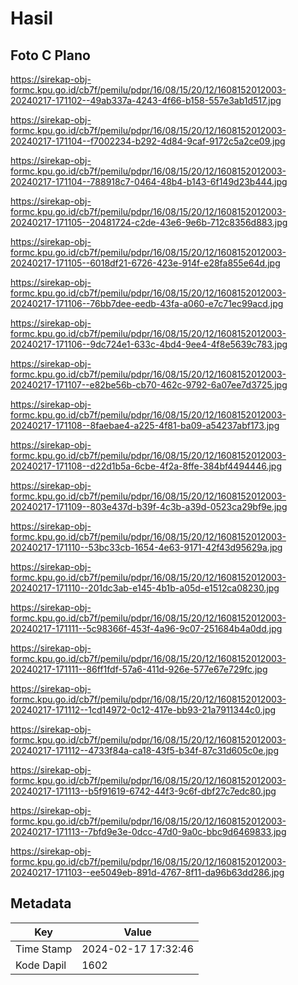 # Hasil

## Foto C Plano

https://sirekap-obj-formc.kpu.go.id/cb7f/pemilu/pdpr/16/08/15/20/12/1608152012003-20240217-171102--49ab337a-4243-4f66-b158-557e3ab1d517.jpg

https://sirekap-obj-formc.kpu.go.id/cb7f/pemilu/pdpr/16/08/15/20/12/1608152012003-20240217-171104--f7002234-b292-4d84-9caf-9172c5a2ce09.jpg

https://sirekap-obj-formc.kpu.go.id/cb7f/pemilu/pdpr/16/08/15/20/12/1608152012003-20240217-171104--788918c7-0464-48b4-b143-6f149d23b444.jpg

https://sirekap-obj-formc.kpu.go.id/cb7f/pemilu/pdpr/16/08/15/20/12/1608152012003-20240217-171105--20481724-c2de-43e6-9e6b-712c8356d883.jpg

https://sirekap-obj-formc.kpu.go.id/cb7f/pemilu/pdpr/16/08/15/20/12/1608152012003-20240217-171105--6018df21-6726-423e-914f-e28fa855e64d.jpg

https://sirekap-obj-formc.kpu.go.id/cb7f/pemilu/pdpr/16/08/15/20/12/1608152012003-20240217-171106--76bb7dee-eedb-43fa-a060-e7c71ec99acd.jpg

https://sirekap-obj-formc.kpu.go.id/cb7f/pemilu/pdpr/16/08/15/20/12/1608152012003-20240217-171106--9dc724e1-633c-4bd4-9ee4-4f8e5639c783.jpg

https://sirekap-obj-formc.kpu.go.id/cb7f/pemilu/pdpr/16/08/15/20/12/1608152012003-20240217-171107--e82be56b-cb70-462c-9792-6a07ee7d3725.jpg

https://sirekap-obj-formc.kpu.go.id/cb7f/pemilu/pdpr/16/08/15/20/12/1608152012003-20240217-171108--8faebae4-a225-4f81-ba09-a54237abf173.jpg

https://sirekap-obj-formc.kpu.go.id/cb7f/pemilu/pdpr/16/08/15/20/12/1608152012003-20240217-171108--d22d1b5a-6cbe-4f2a-8ffe-384bf4494446.jpg

https://sirekap-obj-formc.kpu.go.id/cb7f/pemilu/pdpr/16/08/15/20/12/1608152012003-20240217-171109--803e437d-b39f-4c3b-a39d-0523ca29bf9e.jpg

https://sirekap-obj-formc.kpu.go.id/cb7f/pemilu/pdpr/16/08/15/20/12/1608152012003-20240217-171110--53bc33cb-1654-4e63-9171-42f43d95629a.jpg

https://sirekap-obj-formc.kpu.go.id/cb7f/pemilu/pdpr/16/08/15/20/12/1608152012003-20240217-171110--201dc3ab-e145-4b1b-a05d-e1512ca08230.jpg

https://sirekap-obj-formc.kpu.go.id/cb7f/pemilu/pdpr/16/08/15/20/12/1608152012003-20240217-171111--5c98366f-453f-4a96-9c07-251684b4a0dd.jpg

https://sirekap-obj-formc.kpu.go.id/cb7f/pemilu/pdpr/16/08/15/20/12/1608152012003-20240217-171111--86ff1fdf-57a6-411d-926e-577e67e729fc.jpg

https://sirekap-obj-formc.kpu.go.id/cb7f/pemilu/pdpr/16/08/15/20/12/1608152012003-20240217-171112--1cd14972-0c12-417e-bb93-21a7911344c0.jpg

https://sirekap-obj-formc.kpu.go.id/cb7f/pemilu/pdpr/16/08/15/20/12/1608152012003-20240217-171112--4733f84a-ca18-43f5-b34f-87c31d605c0e.jpg

https://sirekap-obj-formc.kpu.go.id/cb7f/pemilu/pdpr/16/08/15/20/12/1608152012003-20240217-171113--b5f91619-6742-44f3-9c6f-dbf27c7edc80.jpg

https://sirekap-obj-formc.kpu.go.id/cb7f/pemilu/pdpr/16/08/15/20/12/1608152012003-20240217-171113--7bfd9e3e-0dcc-47d0-9a0c-bbc9d6469833.jpg

https://sirekap-obj-formc.kpu.go.id/cb7f/pemilu/pdpr/16/08/15/20/12/1608152012003-20240217-171103--ee5049eb-891d-4767-8f11-da96b63dd286.jpg


## Metadata

| Key        | Value               |
| ---------- | ------------------- |
| Time Stamp | 2024-02-17 17:32:46 |
| Kode Dapil | 1602                |



